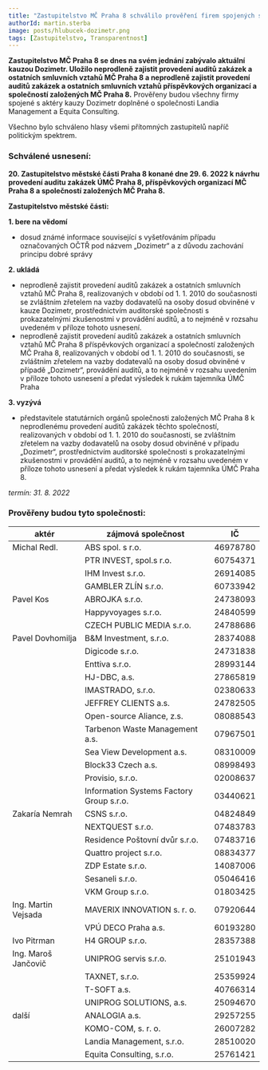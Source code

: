 ```yaml
---
title: "Zastupitelstvo MČ Praha 8 schválilo prověření firem spojených s aktéry kauzy Dozimetr"
authorId: martin.sterba
image: posts/hlubucek-dozimetr.png
tags: [Zastupitelstvo, Transparentnost]
---
```


**Zastupitelstvo MČ Praha 8 se dnes na svém jednání zabývalo aktuální kauzou Dozimetr. Uložilo neprodleně zajistit provedení auditů zakázek a ostatních smluvních vztahů MČ Praha 8 a neprodleně zajistit provedení auditů zakázek a ostatních smluvních vztahů příspěvkových organizací a společností založených MČ Praha 8.** Prověřeny budou všechny firmy spojené s aktéry kauzy Dozimetr doplněné o společnosti Landia Management a Equita Consulting.

Všechno bylo schváleno hlasy všemi přítomných zastupitelů napříč politickým spektrem.

### Schválené usnesení: 

**20. Zastupitelstvo městské části Praha 8 konané dne 29. 6. 2022 k návrhu provedení auditu zakázek ÚMČ Praha 8, příspěvkových organizací MČ Praha 8 a společností založených MČ Praha 8.**

**Zastupitelstvo městské části:**

**1. bere na vědomí**
- dosud známé informace související s vyšetřováním případu označovaných OČTŘ pod názvem „Dozimetr“ a z důvodu zachování principu dobré správy 

**2. ukládá**
- neprodleně zajistit provedení auditů zakázek a ostatních smluvních vztahů MČ Praha 8, realizovaných v období od 1. 1. 2010 do současnosti se zvláštním zřetelem na vazby dodavatelů na osoby dosud obviněné v kauze Dozimetr, prostřednictvím auditorské společnosti s prokazatelnými zkušenostmi v provádění auditů, a to nejméně v rozsahu uvedeném v příloze tohoto usnesení. 
- neprodleně zajistit provedení auditů zakázek a ostatních smluvních vztahů MČ Praha 8 příspěvkových organizací a společností založených MČ Praha 8, realizovaných v období od 1. 1. 2010 do současnosti, se zvláštním zřetelem na vazby dodatevalů na osoby dosud obviněné v případě „Dozimetr“, provádění auditů, a to nejméně v rozsahu uvedením v příloze tohoto usnesení a předat výsledek k rukám tajemníka ÚMČ Praha 

**3. vyzývá**
-  představitele statutárních orgánů společnosti založených MČ Praha 8 k neprodlenému provedení auditů zakázek těchto společností, realizovaných v období od 1. 1. 2010 do současnosti, se zvláštním zřetelem na vazby dodavatelů na osoby dosud obviněné v případu „Dozimetr“, prostřednictvím auditorské společnosti s prokazatelnými zkušenostmi v provádění auditů, a to nejméně v rozsahu uvedeném v příloze tohoto usnesení a předat výsledek k rukám tajemníka ÚMČ Praha 8. 

*termín: 31. 8. 2022*


### Prověřeny budou tyto společnosti:

| aktér               | zájmová společnost                       | IČ       |
|---------------------|------------------------------------------|----------|
| Michal Redl.        | ABS spol. s r.o.	                 | 46978780 |
|                     | PTR INVEST, spol.s r.o.                  | 60754371 |
|                     | IHM Invest s.r.o.                        | 26914085 |
|                     | GAMBLER ZLÍN s.r.o.                      | 60733942 |
| Pavel Kos           | ABROJKA s.r.o.	                         | 24738093 |
|                     | Happyvoyages s.r.o.                      | 24840599 |
|                     | CZECH PUBLIC MEDIA s.r.o.                | 24788686 |
|Pavel Dovhomilja     | B&M Investment, s.r.o.                   | 28374088 |
|                     | Digicode s.r.o.	                         | 24731838 |
|                     | Enttiva s.r.o.	                         | 28993144 |
|                     | HJ-DBC, a.s.	                         | 27865819 |
|                     | IMASTRADO, s.r.o.	                 | 02380633 |
|                     | JEFFREY CLIENTS a.s.                     | 24782505 |
|		      | Open-source Aliance, z.s.                | 08088543 |
|		      | Tarbenon Waste Management a.s.           | 07967501 |
|  		      | Sea View Development a.s.	         | 08310009 |
| 		      | Block33 Czech a.s.		         | 08998493 |
|		      | Provisio, s.r.o.		         | 02008637 |
|		      | Information Systems Factory Group s.r.o. | 03440621 |
|Zakaría Nemrah	      | CSNS s.r.o.		                 | 04824849 |
| 		      | NEXTQUEST s.r.o.		         | 07483783 |
| 		      | Residence Poštovní dvůr s.r.o.           | 07483716 |
| 		      | Quattro project s.r.o.	                 | 08834377 |
|		      | ZDP Estate s.r.o.		         | 14087006 |
|	              | Sesaneli s.r.o.	                         | 05046416 |
| 		      | VKM Group s.r.o.	                 | 01803425 |
| Ing. Martin Vejsada | MAVERIX INNOVATION s. r. o.              | 07920644 |
| 		      | VPÚ DECO Praha a.s.	                 | 60193280 |
|Ivo Pitrman	      |	H4 GROUP s.r.o.	                         | 28357388 |
| Ing. Maroš Jančovič |	UNIPROG servis s.r.o.	                 | 25101943 |
|		      |	TAXNET, s.r.o.		                 | 25359924 |
|		      |	T-SOFT a.s.		                 | 40766314 |
|		      | UNIPROG SOLUTIONS, a.s.	                 | 25094670 |
| další 	      |	ANALOGIA a.s.	                         | 29257255 |
| 		      | KOMO-COM, s. r. o.	                 | 26007282 |
| 		      |	Landia Management, s.r.o.                | 28510020 |
| 		      |	Equita Consulting, s.r.o.                | 25761421 |


